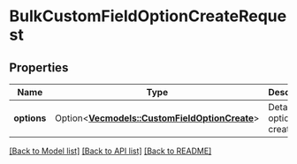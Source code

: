 # BulkCustomFieldOptionCreateRequest

## Properties

Name | Type | Description | Notes
------------ | ------------- | ------------- | -------------
**options** | Option<[**Vec<models::CustomFieldOptionCreate>**](CustomFieldOptionCreate.md)> | Details of options to create. | [optional]

[[Back to Model list]](../README.md#documentation-for-models) [[Back to API list]](../README.md#documentation-for-api-endpoints) [[Back to README]](../README.md)


